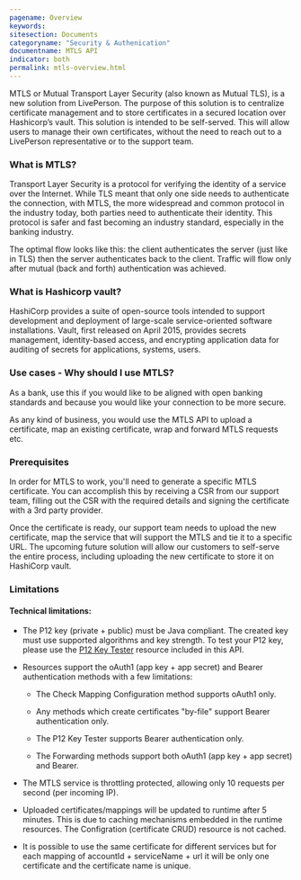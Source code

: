 ```yaml
---
pagename: Overview
keywords:
sitesection: Documents
categoryname: "Security & Authenication"
documentname: MTLS API
indicator: both
permalink: mtls-overview.html
---
```


MTLS or Mutual Transport Layer Security (also known as Mutual TLS), is a new solution from LivePerson. The purpose of this solution is to centralize certificate management and to store certificates in a secured location over Hashicorp’s vault. This solution is intended to be self-served. This will allow users to manage their own certificates, without the need to reach out to a LivePerson representative or to the support team.

### What is MTLS?

Transport Layer Security is a protocol for verifying the identity of a service over the Internet. While TLS meant that only one side needs to authenticate the connection, with MTLS, the more widespread and common protocol in the industry today, both parties need to authenticate their identity. This protocol is safer and fast becoming an industry standard, especially in the banking industry.

The optimal flow looks like this: the client authenticates the server (just like in TLS) then the server authenticates back to the client. Traffic will flow only after mutual (back and forth) authentication was achieved.

### What is Hashicorp vault?

HashiCorp provides a suite of open-source tools intended to support development and deployment of large-scale service-oriented software installations. Vault, first released on April 2015, provides secrets management, identity-based access, and encrypting application data for auditing of secrets for applications, systems, users.

### Use cases - Why should I use MTLS?

As a bank, use this if you would like to be aligned with open banking standards and because you would like your connection to be more secure.

As any kind of business, you would use the MTLS API to upload a certificate, map an existing certificate, wrap and forward MTLS requests etc.

### Prerequisites

In order for MTLS to work, you'll need to generate a specific MTLS certificate. You can accomplish this by receiving a CSR from our support team, filling out the CSR with the required details and signing the certificate with a 3rd party provider.

Once the certificate is ready, our support team needs to upload the new certificate, map the service that will support the MTLS and tie it to a specific URL. The upcoming future solution will allow our customers to self-serve the entire process, including uploading the new certificate to store it on HashiCorp vault.


### Limitations

#### Technical limitations:

* The P12 key (private + public) must be Java compliant. The created key must use supported algorithms and key strength. To test your P12 key, please use the [P12 Key Tester](p12-key-tester.html) resource included in this API.

* Resources support the oAuth1 (app key + app secret) and Bearer authentication methods with a few limitations:

  - The Check Mapping Configuration method supports oAuth1 only.

  - Any methods which create certificates "by-file" support Bearer authentication only.

  - The P12 Key Tester supports Bearer authentication only.

  - The Forwarding methods support both oAuth1 (app key + app secret) and Bearer.

* The MTLS service is throttling protected, allowing only 10 requests per second (per incoming IP).

* Uploaded certificates/mappings will be updated to runtime after 5 minutes. This is due to caching mechanisms embedded in the runtime resources. The Configration (certificate CRUD) resource is not cached.

* It is possible to use the same certificate for different services but for each mapping of accountId + serviceName + url it will be only one certificate and the certificate name is unique.
